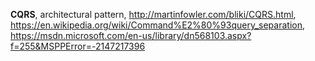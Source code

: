 **CQRS**, architectural pattern, http://martinfowler.com/bliki/CQRS.html,
https://en.wikipedia.org/wiki/Command%E2%80%93query_separation,
https://msdn.microsoft.com/en-us/library/dn568103.aspx?f=255&MSPPError=-2147217396